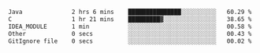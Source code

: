 <!--START_SECTION:waka-->

```txt
Java              2 hrs 6 mins    ███████████████░░░░░░░░░░   60.29 %
C                 1 hr 21 mins    █████████▓░░░░░░░░░░░░░░░   38.65 %
IDEA_MODULE       1 min           ░░░░░░░░░░░░░░░░░░░░░░░░░   00.58 %
Other             0 secs          ░░░░░░░░░░░░░░░░░░░░░░░░░   00.43 %
GitIgnore file    0 secs          ░░░░░░░░░░░░░░░░░░░░░░░░░   00.02 %
```

<!--END_SECTION:waka-->
